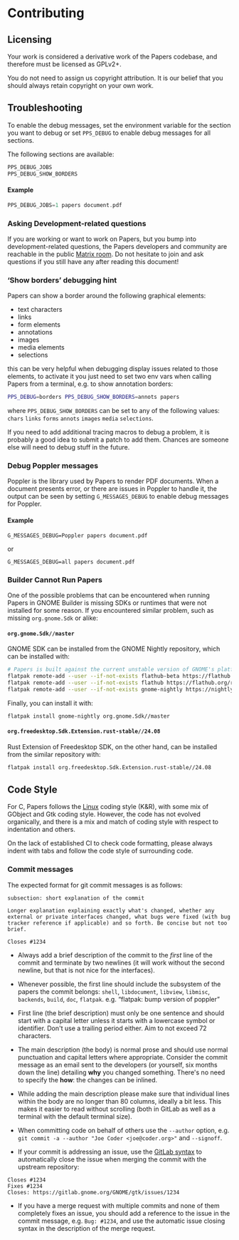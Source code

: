 # Contributing

## Licensing

Your work is considered a derivative work of the Papers codebase, and
therefore must be licensed as GPLv2+.

You do not need to assign us copyright attribution.
It is our belief that you should always retain copyright on your own work.

## Troubleshooting

To enable the debug messages, set the environment variable for the section
you want to debug or set `PPS_DEBUG` to enable debug messages for all sections.

The following sections are available:

```c
PPS_DEBUG_JOBS
PPS_DEBUG_SHOW_BORDERS
```

#### Example
```c
PPS_DEBUG_JOBS=1 papers document.pdf
```

### Asking Development-related questions

If you are working or want to work on Papers, but you bump into
development-related questions, the Papers developers and community are reachable
in the public [Matrix room](https://matrix.to/#/#papers:gnome.org). Do not
hesitate to join and ask questions if you still have any after reading this
document!

### ‘Show borders’ debugging hint

Papers can show a border around the following graphical elements:

 * text characters
 * links
 * form elements
 * annotations
 * images
 * media elements
 * selections

this can be very helpful when debugging display issues related to those
elements, to activate it you just need to set two env vars when calling
Papers from a terminal, e.g. to show annotation borders:

```sh
PPS_DEBUG=borders PPS_DEBUG_SHOW_BORDERS=annots papers
```

where `PPS_DEBUG_SHOW_BORDERS` can be set to any of the following values:
`chars` `links` `forms` `annots` `images` `media` `selections`.

If you need to add additional tracing macros to debug a problem, it is
probably a good idea to submit a patch to add them. Chances are someone
else will need to debug stuff in the future.

### Debug Poppler messages

Poppler is the library used by Papers to render PDF documents. When a document
presents error, or there are issues in Poppler to handle it, the output can be
seen by setting `G_MESSAGES_DEBUG` to enable debug messages for Poppler.

#### Example

```
G_MESSAGES_DEBUG=Poppler papers document.pdf
```

or

```
G_MESSAGES_DEBUG=all papers document.pdf
```

### Builder Cannot Run Papers

One of the possible problems that can be encountered when running Papers in
GNOME Builder is missing SDKs or runtimes that were not installed for some reason.
If you encountered similar problem, such as missing `org.gnome.Sdk` or alike:

#### `org.gnome.Sdk//master`

GNOME SDK can be installed from the GNOME Nightly repository, which can be installed with:

```bash
# Papers is built against the current unstable version of GNOME's platform and SDK which is available from its own gnome-nightly repo
flatpak remote-add --user --if-not-exists flathub-beta https://flathub.org/beta-repo/flathub-beta.flatpakrepo
flatpak remote-add --user --if-not-exists flathub https://flathub.org/repo/flathub.flatpakrepo
flatpak remote-add --user --if-not-exists gnome-nightly https://nightly.gnome.org/gnome-nightly.flatpakrepo
```

Finally, you can install it with:

```bash
flatpak install gnome-nightly org.gnome.Sdk//master
```


#### `org.freedesktop.Sdk.Extension.rust-stable//24.08`

Rust Extension of Freedesktop SDK, on the other hand, can be installed from the similar repository
with:

```bash
flatpak install org.freedesktop.Sdk.Extension.rust-stable//24.08
```

## Code Style

For C, Papers follows the [Linux](https://welcome.gnome.org/app/Papers/) coding
style (K&R), with some mix of GObject and Gtk coding style. However, the code
has not evolved organically, and there is a mix and match of coding style with
respect to indentation and others.

On the lack of established CI to check code formatting, please always indent
with tabs and follow the code style of surrounding code.

### Commit messages

The expected format for git commit messages is as follows:

```plain
subsection: short explanation of the commit

Longer explanation explaining exactly what's changed, whether any
external or private interfaces changed, what bugs were fixed (with bug
tracker reference if applicable) and so forth. Be concise but not too
brief.

Closes #1234
```
 - Always add a brief description of the commit to the _first_ line of
 the commit and terminate by two newlines (it will work without the
 second newline, but that is not nice for the interfaces).

 - Whenever possible, the first line should include the subsystem of
   the papers the commit belongs: `shell`, `libdocument`, `libview`,
   `libmisc`, `backends`, `build`, `doc`, `flatpak`.
   e.g. “flatpak: bump version of poppler”

 - First line (the brief description) must only be one sentence and
 should start with a capital letter unless it starts with a lowercase
 symbol or identifier. Don't use a trailing period either. Aim to not
 exceed 72 characters.

 - The main description (the body) is normal prose and should use normal
 punctuation and capital letters where appropriate. Consider the commit
 message as an email sent to the developers (or yourself, six months
 down the line) detailing **why** you changed something. There's no need
 to specify the **how**: the changes can be inlined.

 - While adding the main description please make sure that individual lines
within the body are no longer than 80 columns, ideally a bit less. This makes
it easier to read without scrolling (both in GitLab as well as a terminal with
the default terminal size).

 - When committing code on behalf of others use the `--author` option, e.g.
 `git commit -a --author "Joe Coder <joe@coder.org>"` and `--signoff`.

 - If your commit is addressing an issue, use the
 [GitLab syntax](https://docs.gitlab.com/ce/user/project/issues/automatic_issue_closing.html)
 to automatically close the issue when merging the commit with the upstream
 repository:

```plain
Closes #1234
Fixes #1234
Closes: https://gitlab.gnome.org/GNOME/gtk/issues/1234
```

 - If you have a merge request with multiple commits and none of them
 completely fixes an issue, you should add a reference to the issue in
 the commit message, e.g. `Bug: #1234`, and use the automatic issue
 closing syntax in the description of the merge request.
